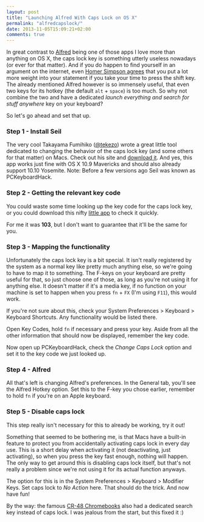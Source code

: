 ```yaml
---
layout: post
title: "Launching Alfred With Caps Lock on OS X"
permalink: "alfredcapslock/"
date: 2013-11-05T15:09:21+02:00
comments: true
---
```


In great contrast to [Alfred](http://www.alfredapp.com/) being one of those apps I love more than anything on OS X, the caps lock key is something utterly useless nowadays (or ever for that matter). And if you do happen to find yourself in an argument on the internet, even [Homer Simpson agrees](http://www.youtube.com/watch?v=xznylVUyND0) that you put a lot more weight into your statement if you take your time to press the shift key. The already mentioned Alfred however is so immensely useful, that even two keys for its hotkey (the default `alt` + `space`) is too much. So why not combine the two and have a dedicated *launch everything and search for stuff anywhere* key on your keyboard?

So let's go ahead and set that up.

### Step 1 - Install Seil

The very cool Takayama Fumihiko ([@tekezo](https://twitter.com/tekezo)) wrote a great little tool dedicated to changing the behavior of the caps lock key (and some others for that matter) on Macs. Check out his site and [download it](https://pqrs.org/osx/karabiner/seil.html.en). And yes, this app works just fine with OS X 10.9 Mavericks and should also already support 10.10 Yosemite. Note: Before a few versions ago Seil was known as PCKeyboardHack.

### Step 2 - Getting the relevant key code

You could waste some time looking up the key code for the caps lock key, or you could download this nifty [little app](http://manytricks.com/keycodes/) to check it quickly.

For me it was **103**, but I don't want to guarantee that it'll be the same for you.

### Step 3 - Mapping the functionality

Unfortunately the caps lock key is a bit special. It isn't really registered by the system as a normal key like pretty much anything else, so we're going to have to map it to something. The F-keys on your keyboard are pretty useful for that, so just choose one of those, as long as you're not using it for anything else. It doesn't matter if it's a media key, if no function on your machine is set to happen when you press `fn` + `FX` (I'm using `F11`), this would work.

If you're not sure about this, check your System Preferences > Keyboard > Keyboard Shortcuts. Any functionality would be listed there.

Open Key Codes, hold `fn` if necessary and press your key. Aside from all the other information that should now be displayed, remember the key code.

Now open up PCKeyboardHack, check the *Change Caps Lock* option and set it to the key code we just looked up.

### Step 4 - Alfred

All that's left is changing Alfred's preferences. In the General tab, you'll see the Alfred Hotkey option. Set this to the F-key you chose earlier, remember to hold `fn` if you're on an Apple keyboard.

### Step 5 - Disable caps lock

This step really isn't necessary for this to already be working, try it out!

Something that seemed to be bothering me, is that Macs have a built-in feature to protect you from accidentally activating caps lock in every day use. This is a short delay when activating it (not deactivating, just activating), so when you press the key fast enough, nothing will happen. The only way to get around this is disabling caps lock itself, but that's not really a problem since we're not using it for its actual function anyways.

The option for this is in the System Preferences > Keyboard > Modifier Keys. Set caps lock to *No Action* here. That should do the trick. And now have fun!

By the way:
the famous [CR-48 Chromebooks](http://en.wikipedia.org/wiki/Chromebook) also had a dedicated search key instead of caps lock. I was jealous from the start, but this fixed it :)
